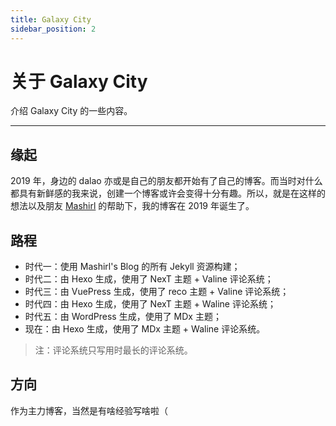 ```yaml
---
title: Galaxy City
sidebar_position: 2
---
```


# 关于 Galaxy City

介绍 Galaxy City 的一些内容。

---

## 缘起

2019 年，身边的 dalao 亦或是自己的朋友都开始有了自己的博客。而当时对什么都具有新鲜感的我来说，创建一个博客或许会变得十分有趣。所以，就是在这样的想法以及朋友 [Mashirl](https://www.mashirl.com) 的帮助下，我的博客在 2019 年诞生了。

## 路程

- 时代一：使用 Mashirl's Blog 的所有 Jekyll 资源构建；
- 时代二：由 Hexo 生成，使用了 NexT 主题 + Valine 评论系统；
- 时代三：由 VuePress 生成，使用了 reco 主题 + Valine 评论系统；
- 时代四：由 Hexo 生成，使用了 NexT 主题 + Waline 评论系统；
- 时代五：由 WordPress 生成，使用了 MDx 主题；
- 现在：由 Hexo 生成，使用了 MDx 主题 + Waline 评论系统。

> 注：评论系统只写用时最长的评论系统。

## 方向

作为主力博客，当然是有啥经验写啥啦（